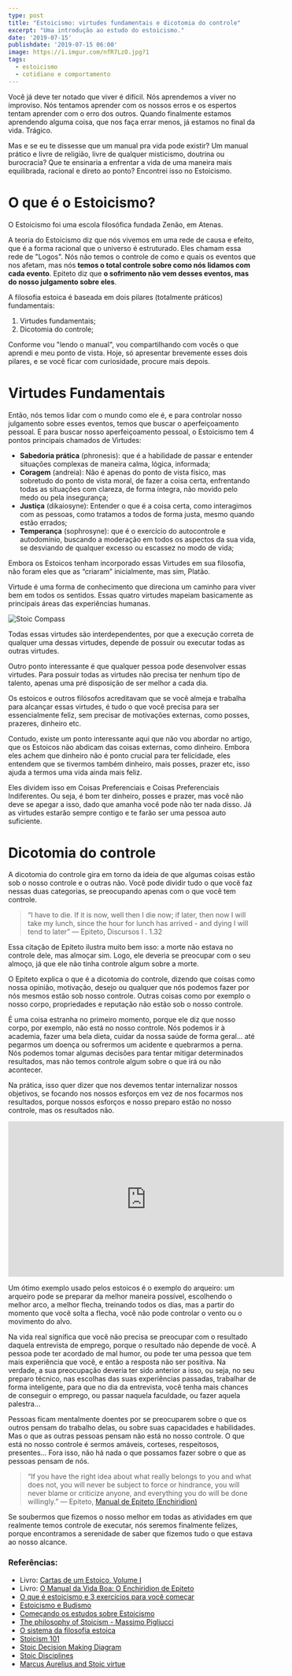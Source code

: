 ```yaml
---
type: post
title: "Estoicismo: virtudes fundamentais e dicotomia do controle"
excerpt: "Uma introdução ao estudo do estoicismo."
date: '2019-07-15'
publishdate: '2019-07-15 06:00'
image: https://i.imgur.com/nfR7LzO.jpg?1
tags:
  - estoicismo
  - cotidiano e comportamento
---
```


Você já deve ter notado que viver é difícil. Nós aprendemos a viver no improviso. Nós tentamos aprender com os nossos erros e os espertos tentam aprender com o erro dos outros. Quando finalmente estamos aprendendo alguma coisa, que nos faça errar menos, já estamos no final da vida. Trágico.

Mas e se eu te dissesse que um manual pra vida pode existir? Um manual prático e livre de religião, livre de qualquer misticismo, doutrina ou burocracia? Que te ensinaria a enfrentar a vida de uma maneira mais equilibrada, racional e direto ao ponto? Encontrei isso no Estoicismo.

# O que é o Estoicismo?

O Estoicismo foi uma escola filosófica fundada Zenão, em Atenas. 

A teoria do Estoicismo diz que nós vivemos em uma rede de causa e efeito, que é a forma racional que o universo é estruturado. Eles chamam essa rede de "Logos". Nós não temos o controle de como e quais os eventos que nos afetam, mas nós **temos o total controle sobre como nós lidamos com cada evento**. Epiteto diz que **o sofrimento não vem desses eventos, mas do nosso julgamento sobre eles**.

A filosofia estoica é baseada em dois pilares (totalmente práticos) fundamentais:

1. Virtudes fundamentais;
2. Dicotomia do controle;

Conforme vou "lendo o manual", vou compartilhando com vocês o que aprendi e meu ponto de vista. Hoje, só apresentar brevemente esses dois pilares, e se você ficar com curiosidade, procure mais depois.

# Virtudes Fundamentais

Então, nós temos lidar com o mundo como ele é, e para controlar nosso julgamento sobre esses eventos, temos que buscar o aperfeiçoamento pessoal. E para buscar nosso aperfeiçoamento pessoal, o Estoicismo tem 4 pontos principais chamados de Virtudes:

- **Sabedoria prática** (phronesis): que é a habilidade de passar e entender situações complexas de maneira calma, lógica, informada;
- **Coragem** (andreia): Não é apenas do ponto de vista físico, mas sobretudo do ponto de vista moral, de fazer a coisa certa, enfrentando todas as situações com clareza, de forma íntegra, não movido pelo medo ou pela insegurança;
- **Justiça** (dikaiosyne): Entender o que é a coisa certa, como interagimos com as pessoas, como tratamos a todos de forma justa, mesmo quando estão errados;
- **Temperança** (sophrosyne): que é o exercício do autocontrole e autodomínio, buscando a moderação em todos os aspectos da sua vida, se desviando de qualquer excesso ou escassez no modo de vida;

Embora os Estoicos tenham incorporado essas Virtudes em sua filosofia, não foram eles que as “criaram” inicialmente, mas sim, Platão.

Virtude é uma forma de conhecimento que direciona um caminho para viver bem em todos os sentidos. Essas quatro virtudes mapeiam basicamente as principais áreas das experiências humanas.

![Stoic Compass](https://i.imgur.com/KFTcxYN.jpg)

Todas essas virtudes são interdependentes, por que a execução correta de qualquer uma dessas virtudes, depende de possuir ou executar todas as outras virtudes.

Outro ponto interessante é que qualquer pessoa pode desenvolver essas virtudes. Para possuir todas as virtudes não precisa ter nenhum tipo de talento, apenas uma pré disposição de ser melhor a cada dia.

Os estoicos e outros filósofos acreditavam que se você almeja e trabalha para alcançar essas virtudes, é tudo o que você precisa para ser essencialmente feliz, sem precisar de motivações externas, como posses, prazeres, dinheiro etc.

Contudo, existe um ponto interessante aqui que não vou abordar no artigo, que os Estoicos não abdicam das coisas externas, como dinheiro. Embora eles achem que dinheiro não é ponto crucial para ter felicidade, eles entendem que se tivermos também dinheiro, mais posses, prazer etc, isso ajuda a termos uma vida ainda mais feliz. 

Eles dividem isso em Coisas Preferenciais e Coisas Preferenciais Indiferentes. Ou seja, é bom ter dinheiro, posses e prazer, mas você não deve se apegar a isso, dado que amanha você pode não ter nada disso. Já as virtudes estarão sempre contigo e te farão ser uma pessoa auto suficiente.

# Dicotomia do controle

A dicotomia do controle gira em torno da ideia de que algumas coisas estão sob o nosso controle e o outras não. Você pode dividir tudo o que você faz nessas duas categorias, se preocupando apenas com o que você tem controle. 

> “I have to die. If it is now, well then I die now; if later, then now I will take my lunch, since the hour for lunch has arrived - and dying I will tend to later” — Epiteto, Discursos I . 1.32

Essa citação de Epiteto ilustra muito bem isso: a morte não estava no controle dele, mas almoçar sim. Logo, ele deveria se preocupar com o seu almoço, já que ele não tinha controle algum sobre a morte.

O Epiteto explica o que é a dicotomia do controle, dizendo que coisas como nossa opinião, motivação, desejo ou qualquer que nós podemos fazer por nós mesmos estão sob nosso controle. Outras coisas como por exemplo o nosso corpo, propriedades e reputação não estão sob o nosso controle.

É uma coisa estranha no primeiro momento, porque ele diz que nosso corpo, por exemplo, não está no nosso controle. Nós podemos ir à academia, fazer uma bela dieta, cuidar da nossa saúde de forma geral… até pegarmos um doença ou sofrermos um acidente e quebrarmos a perna. Nós podemos tomar algumas decisões para tentar mitigar determinados resultados, mas não temos controle algum sobre o que irá ou não acontecer.

Na prática, isso quer dizer que nos devemos tentar internalizar nossos objetivos, se focando nos nossos esforços em vez de nos focarmos nos resultados, porque nossos esforços e nosso preparo estão no nosso controle, mas os resultados não. 

<iframe width="560" height="315" src="https://www.youtube.com/embed/Yhn1Fe8cT0Q" frameborder="0" allow="accelerometer; autoplay; encrypted-media; gyroscope; picture-in-picture" allowfullscreen></iframe>

Um ótimo exemplo usado pelos estoicos é o exemplo do arqueiro: 
um arqueiro pode se preparar da melhor maneira possível, escolhendo o melhor arco, a melhor flecha, treinando todos os dias, mas a partir do momento que você solta a flecha, você não pode controlar o vento ou o movimento do alvo.

Na vida real significa que você não precisa se preocupar com o resultado daquela entrevista de emprego, porque o resultado não depende de você. A pessoa pode ter acordado de mal humor, ou pode ter uma pessoa que tem mais experiência que você, e então a resposta não ser positiva. Na verdade, a sua preocupação deveria ter sido anterior a isso, ou seja, no seu preparo técnico, nas escolhas das suas experiências passadas, trabalhar de forma inteligente, para que no dia da entrevista, você tenha mais chances de conseguir o emprego, ou passar naquela faculdade, ou fazer aquela palestra…

Pessoas ficam mentalmente doentes por se preocuparem sobre o que os outros pensam do trabalho delas, ou sobre suas capacidades e habilidades. Mas o que as outras pessoas pensam não está no nosso controle. O que está no nosso controle é sermos amáveis, corteses, respeitosos, presentes… Fora isso, não há nada o que possamos fazer sobre o que as pessoas pensam de nós.

> “If you have the right idea about what really belongs to you and what does not, you will never be subject to force or hindrance, you will never blame or criticize anyone, and everything you do will be done willingly.” — Epiteto, [Manual de Epiteto (Enchiridion)](https://amzn.to/2LFXAWX)

Se soubermos que fizemos o nosso melhor em todas as atividades em que  realmente temos controle de executar, nós seremos finalmente felizes, porque encontramos a serenidade de saber que fizemos tudo o que estava ao nosso alcance.


### Referências:

- Livro: [Cartas de um Estoico, Volume I](https://amzn.to/2YBOlKK)
- Livro: [O Manual da Vida Boa: O Enchiridion de Epiteto](https://amzn.to/2LFXAWX)
- [O que é estoicismo e 3 exercícios para você começar](https://dailystoic.com/what-is-stoicism-a-definition-3-stoic-exercises-to-get-you-started/)
- [Estoicismo e Budismo](https://dailystoic.com/stoicism-buddhism/)
- [Começando os estudos sobre Estoicismo](http://www.estoico.com.br/?p=563)
- [The philosophy of Stoicism - Massimo Pigliucci](https://www.youtube.com/watch?v=R9OCA6UFE-0)
- [O sistema da filosofia estoica](https://modernstoicism.com/the-system-of-stoic-philosophy/)
- [Stoicism 101](https://howtobeastoic.wordpress.com/stoicism-101/)
- [Stoic Decision Making Diagram](https://www.dropbox.com/s/t3rpjeq4uxw150t/graphic-Stoic%20decision%20making.jpeg?dl=0)
- [Stoic Disciplines](https://www.dropbox.com/s/savh77h62ng0vl0/graphic-Stoic%20disciplines.jpeg?dl=0)
- [Marcus Aurelius and Stoic virtue](https://modernstoicism.com/what-is-stoic-virtue-by-chris-gill/)